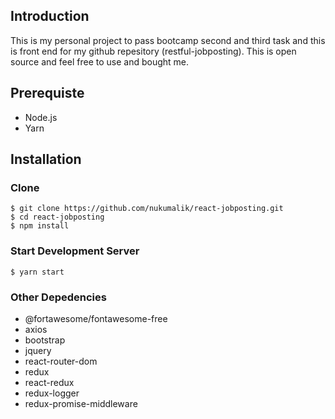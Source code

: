 ## Introduction

This is my personal project to pass bootcamp second and third task and this is front end for my github repesitory (restful-jobposting). This is open source and feel free to use and bought me.

## Prerequiste

-   Node.js
-   Yarn

## Installation

### Clone

    $ git clone https://github.com/nukumalik/react-jobposting.git
    $ cd react-jobposting
    $ npm install

### Start Development Server

    $ yarn start

### Other Depedencies

-   @fortawesome/fontawesome-free
-   axios
-   bootstrap
-   jquery
-   react-router-dom
-   redux
-   react-redux
-   redux-logger
-   redux-promise-middleware
